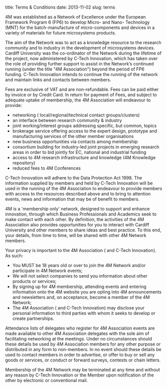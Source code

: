 title: Terms & Conditions
date: 2013-11-02 
slug: terms

4M was established as a Network of Excellence under the European Framework Program 6 (FP6) to develop Micro- and Nano- Technology (MNT) for the batch-manufacture of micro-components and devices in a variety of materials for future microsystems products.

The aim of the Network was to act as a knowledge resource to the research community and to industry in the development of microsystems devices. Cardiff University was the co-ordinator of the Network during the lifetime of the project, now administered by C-Tech Innovation, which has taken over the role of providing further support to assist in the Network’s continued running (under the title "4M Association") beyond the period of FP6 funding. C-Tech Innovation intends to continue the running of the network and maintain links and contacts between members. 

Fees are exclusive of VAT and are non-refundable. Fees can be paid either by invoice or by Credit Card. In return for payment of Fees, and subject to adequate uptake of membership, the 4M Association will endeavour to provide:

* networking ( local/regional/technical contact groups/clusters)
* an interface between research community & industry 
* joint working/interest groups addressing specific, but common, topics 
* brokerage service offering access to the expert design, prototype and manufacturing services of the other member organisations
* new business opportunities via contacts among membership
* consortium building for industry-led joint projects in emerging research areas in order to bid jointly for EC, national and industrial funding
* access to 4M research infrastructure and knowledge (4M Knowledge repository)
* reduced fees to 4M Conferences

C-Tech Innovation will adhere to the Data Protection Act 1998. The information supplied by members and held by C-Tech Innovation will be used in the running of the 4M Association to endeavour to provide members with access to the resources described above and to bring to attention events, news and information that may be of benefit to members.

4M is a 'membership only' network, designed to support and enhance innovation, through which Business Professionals and Academics seek to make contact with each other. By definition, the activities of the 4M Association also provides opportunities for you to interact with Cardiff University and other members to share ideas and best practice. To this end, your details, from time to time, will be shared with other 4M Network members.

Your privacy is important to the 4M Association ( and C-Tech Innovation).  As such:

* You MUST be 18 years old or over to join the 4M Network and/or participate in 4M Network events; 
* We will not select companies to send you information about other products or services; 
* By signing up for 4M membership, attending events and entering information onto the 4M website you are opting into 4M announcements and newsletters and, on acceptance, become a member of the 4M Network; 
* The 4M Association ( and C-Tech Innovation) may disclose your personal information to third parties with whom it seeks to develop or create partnerships. 

Attendance lists of delegates who register for 4M Association events are made available to other 4M Association delegates with the sole aim of facilitating networking at the meetings. Under no circumstances should these details be used by 4M Association members for any other purpose or distributed in any form to non-members. In no event should these details be used to contact members in order to advertise, or offer to buy or sell any goods or services, or conduct or forward surveys, contests or chain letters.

Membership of the 4M Network may be terminated at any time and without any reason by C-Tech Innovation or the Member upon notification of the other by electronic or conventional mail.
